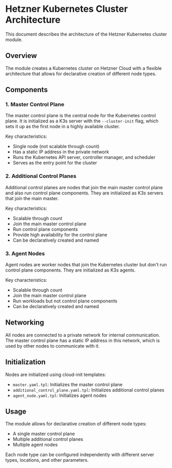 # Hetzner Kubernetes Cluster Architecture

This document describes the architecture of the Hetzner Kubernetes cluster module.

## Overview

The module creates a Kubernetes cluster on Hetzner Cloud with a flexible architecture that allows for declarative creation of different node types.

## Components

### 1. Master Control Plane

The master control plane is the central node for the Kubernetes control plane. It is initialized as a K3s server with the `--cluster-init` flag, which sets it up as the first node in a highly available cluster.

Key characteristics:
- Single node (not scalable through count)
- Has a static IP address in the private network
- Runs the Kubernetes API server, controller manager, and scheduler
- Serves as the entry point for the cluster

### 2. Additional Control Planes

Additional control planes are nodes that join the main master control plane and also run control plane components. They are initialized as K3s servers that join the main master.

Key characteristics:
- Scalable through count
- Join the main master control plane
- Run control plane components
- Provide high availability for the control plane
- Can be declaratively created and named

### 3. Agent Nodes

Agent nodes are worker nodes that join the Kubernetes cluster but don't run control plane components. They are initialized as K3s agents.

Key characteristics:
- Scalable through count
- Join the main master control plane
- Run workloads but not control plane components
- Can be declaratively created and named

## Networking

All nodes are connected to a private network for internal communication. The master control plane has a static IP address in this network, which is used by other nodes to communicate with it.

## Initialization

Nodes are initialized using cloud-init templates:
- `master.yaml.tpl`: Initializes the master control plane
- `additional_control_plane.yaml.tpl`: Initializes additional control planes
- `agent_node.yaml.tpl`: Initializes agent nodes

## Usage

The module allows for declarative creation of different node types:
- A single master control plane
- Multiple additional control planes
- Multiple agent nodes

Each node type can be configured independently with different server types, locations, and other parameters.